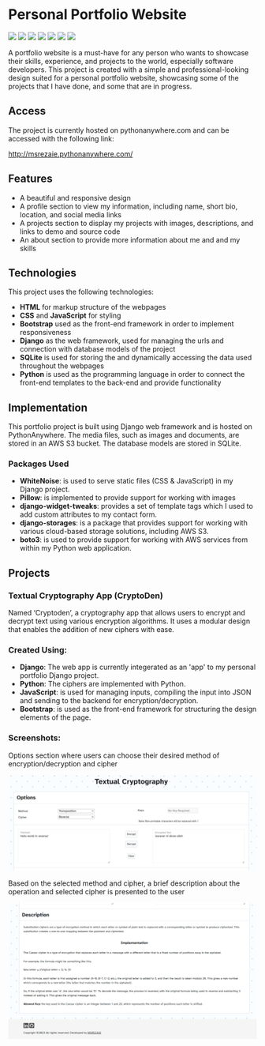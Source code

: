 # Personal Portfolio Website
![](https://img.shields.io/badge/Django-v4.1.5-blue?logo=Django&logoColor=white)
![](https://img.shields.io/badge/Python->=v3.8-blue?logo=python&logoColor=white)
![](https://img.shields.io/badge/Database-SQLite-blue?logo=SQLite&logoColor=white)
![](https://img.shields.io/badge/Bootstrap-v5.3.0-blue?logo=Bootstrap&logoColor=white)
![](https://img.shields.io/badge/Media%20Files-AWS%20S3-blue?logo=Amazon%20AWS&logoColor=white)
![](https://img.shields.io/badge/Hosting-PythonAnywhere-blue?)
[![](https://img.shields.io/badge/License-MIT-blue?/)](https://www.gnu.org/licenses/MIT)

A portfolio website is a must-have for any person who wants to showcase their skills, experience, and projects to the world, especially software developers. This project is created with a simple and professional-looking design suited for a personal portfolio website, showcasing some of the projects that I have done, and some that are in progress.

## Access

The project is currently hosted on pythonanywhere.com and can be accessed with the following link:

http://msrezaie.pythonanywhere.com/


## Features

- A beautiful and responsive design
- A profile section to view my information, including name, short bio, location, and social media links
- A projects section to display my projects with images, descriptions, and links to demo and source code
- An about section to provide more information about me and and my skills


## Technologies
This project uses the following technologies:

- **HTML** for markup structure of the webpages
- **CSS** and **JavaScript** for styling
- **Bootstrap** used as the front-end framework in order to implement responsiveness
- **Django** as the web framework, used for managing the urls and connection with database models of the project
- **SQLite** is used for storing the and dynamically accessing the data used throughout the webpages
- **Python** is used as the programming language in order to connect the front-end templates to the back-end and provide functionality


## Implementation
This portfolio project is built using Django web framework and is hosted on PythonAnywhere. The media files, such as images and documents, are stored in an AWS S3 bucket. The database models are stored in SQLite.

### Packages Used
- **WhiteNoise**: is used to serve static files (CSS & JavaScript) in my Django project.
- **Pillow**: is implemented to provide support for working with images
- **django-widget-tweaks**: provides a set of template tags which I used to add custom attributes to my contact form.
- **django-storages**: is a package that provides support for working with various cloud-based storage solutions, including AWS S3.
- **boto3**: is used to provide support for working with AWS services from within my Python web application.

## Projects

### Textual Cryptography App (CryptoDen)
Named ‘Cryptoden’, a cryptography app that allows users to encrypt and decrypt text using various encryption algorithms. It uses a modular design that enables the addition of new ciphers with ease.

### Created Using:
- **Django**: The web app is currently integerated as an 'app' to my personal portfolio Django project.
- **Python**: The ciphers are implemented with Python.
- **JavaScript**: is used for managing inputs, compiling the input into JSON and sending to the backend for encryption/decryption.
- **Bootstrap**: is used as the front-end framework for structuring the design elements of the page.

### Screenshots:
Options section where users can choose their desired method of encryption/decryption and cipher

<img width="800" src="https://github.com/msrezaie/personal_portfolio/blob/main/cryptoden/screenshots/cryptoden1.jpg"/>


Based on the selected method and cipher, a brief description about the operation and selected cipher is presented to the user

<img width="800" src="https://github.com/msrezaie/personal_portfolio/blob/main/cryptoden/screenshots/cryptoden2.jpg"/>
